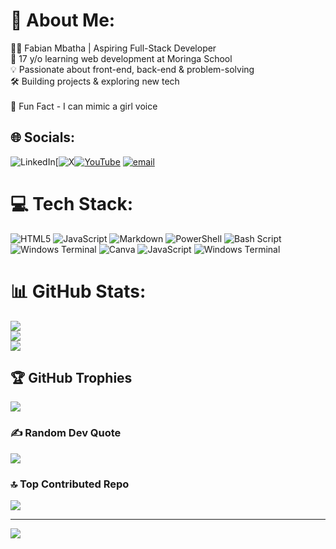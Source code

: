 # 💫 About Me:
👨‍💻 Fabian Mbatha | Aspiring Full-Stack Developer<br>🚀 17 y/o learning web development at Moringa School<br>💡 Passionate about front-end, back-end & problem-solving<br>🛠️ Building projects & exploring new tech<br><br>🎉 Fun Fact - I can mimic a girl voice 


## 🌐 Socials:
![LinkedIn](https://img.shields.io/badge/LinkedIn-%230077B5.svg?logo=linkedin&logoColor=white)[![X](https://img.shields.io/badge/X-black.svg?logo=X&logoColor=white)[![YouTube](https://img.shields.io/badge/YouTube-%23FF0000.svg?logo=YouTube&logoColor=white)](https://youtube.com/@FabianMbatha1204) [![email](https://img.shields.io/badge/Email-D14836?logo=gmail&logoColor=white)](mailto:fabianmbatha1204@gmail.com) 

# 💻 Tech Stack:
![HTML5](https://img.shields.io/badge/html5-%23E34F26.svg?style=for-the-badge&logo=html5&logoColor=white) ![JavaScript](https://img.shields.io/badge/javascript-%23323330.svg?style=for-the-badge&logo=javascript&logoColor=%23F7DF1E) ![Markdown](https://img.shields.io/badge/markdown-%23000000.svg?style=for-the-badge&logo=markdown&logoColor=white) ![PowerShell](https://img.shields.io/badge/PowerShell-%235391FE.svg?style=for-the-badge&logo=powershell&logoColor=white) ![Bash Script](https://img.shields.io/badge/bash_script-%23121011.svg?style=for-the-badge&logo=gnu-bash&logoColor=white) ![Windows Terminal](https://img.shields.io/badge/Windows%20Terminal-%234D4D4D.svg?style=for-the-badge&logo=windows-terminal&logoColor=white) ![Canva](https://img.shields.io/badge/Canva-%2300C4CC.svg?style=for-the-badge&logo=Canva&logoColor=white) ![JavaScript](https://img.shields.io/badge/javascript-%23323330.svg?style=for-the-badge&logo=javascript&logoColor=%23F7DF1E) ![Windows Terminal](https://img.shields.io/badge/Windows%20Terminal-%234D4D4D.svg?style=for-the-badge&logo=windows-terminal&logoColor=white)
# 📊 GitHub Stats:
![](https://github-readme-stats.vercel.app/api?username=sqwoze&theme=blue_navy&hide_border=true&include_all_commits=true&count_private=true)<br/>
![](https://nirzak-streak-stats.vercel.app/?user=sqwoze&theme=blue_navy&hide_border=true)<br/>
![](https://github-readme-stats.vercel.app/api/top-langs/?username=sqwoze&theme=blue_navy&hide_border=true&include_all_commits=true&count_private=true&layout=compact)

## 🏆 GitHub Trophies
![](https://github-profile-trophy.vercel.app/?username=sqwoze&theme=blue_navy&no-frame=true&no-bg=true&margin-w=4)

### ✍️ Random Dev Quote
![](https://quotes-github-readme.vercel.app/api?type=vetical&theme=light)

### 🔝 Top Contributed Repo
![](https://github-contributor-stats.vercel.app/api?username=sqwoze&limit=5&theme=dark&combine_all_yearly_contributions=true)

---
[![](https://visitcount.itsvg.in/api?id=sqwoze&icon=10&color=1)](https://visitcount.itsvg.in)

<!-- Proudly created with GPRM ( https://gprm.itsvg.in ) -->
